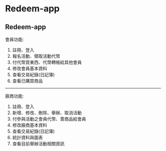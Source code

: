 # Redeem-app

Redeem-app
----------
會員功能:
1. 註冊、登入
2. 報名活動、領取活動代幣
3. 付代幣買東西、代幣轉帳給其他會員
4. 修改會員基本資料
5. 查看交易紀錄(日記簿)
6. 查看已購買商品
-----------
廠商功能:
1. 註冊、登入
2. 新增、修改、刪除、舉辦、取消活動
3. 付參與活動之會員代幣、賣商品給會員
4. 修改廠商基本資料
5. 查看交易紀錄(日記簿)
6. 統計資料與圖表
7. 查看目前舉辦活動相關資訊

